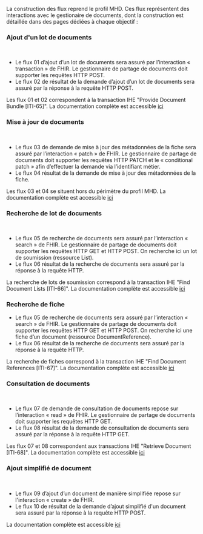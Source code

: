 La construction des flux reprend le profil MHD. Ces flux représentent des interactions avec le gestionaire de documents, dont la construction est détaillée dans des pages dédiées à chaque objectif :

### Ajout d'un lot de documents
<div align="center">
<object data="PDSm-flux1_2.jpg" type="image/jpg"></object>
</div>
<br/>

* Le flux 01 d’ajout d’un lot de documents sera assuré par l’interaction « transaction » de FHIR. Le gestionnaire de partage de documents doit supporter les requêtes HTTP POST.
* Le flux 02 de résultat de la demande d’ajout d’un lot de documents sera assuré par la réponse à la requête HTTP POST.

Les flux 01 et 02 correspondent à la transaction IHE "Provide Document Bundle [ITI-65]". 
La documentation complète est accessible <a href="st_ajout.html">ici</a>


### Mise à jour de documents

<div align="center">
<object data="PDSm-flux3_4.png" type="image/png"></object>
</div>
<br/>

* Le flux 03 de demande de mise à jour des métadonnées de la fiche sera assuré par l’interaction « patch » de FHIR. Le gestionnaire de partage de documents doit supporter les requêtes HTTP PATCH et le « conditional patch » afin d’effectuer la demande via l’identifiant métier.
* Le flux 04 résultat de la demande de mise à jour des métadonnées de la fiche.

Les flux 03 et 04 se situent hors du périmètre du profil MHD.
La documentation complète est accessible <a href="st_maj.html">ici</a>

### Recherche de lot de documents

<div align="center">
<object data="PDSm-flux5_6.png" type="image/png"></object>
</div>
<br/>

* Le flux 05 de recherche de documents sera assuré par l’interaction « search » de FHIR. Le gestionnaire de partage de documents doit supporter les requêtes HTTP GET et HTTP POST. On recherche ici un lot de soumission (ressource List).
* Le flux 06 résultat de la recherche de documents sera assuré par la réponse à la requête HTTP.

La recherche de lots de soumission correspond à la transaction IHE "Find Document Lists [ITI-66]".
La documentation complète est accessible <a href="st_recherche_lot.html">ici</a>

### Recherche de fiche

* Le flux 05 de recherche de documents sera assuré par l’interaction « search » de FHIR. Le gestionnaire de partage de documents doit supporter les requêtes HTTP GET et HTTP POST. On recherche ici une fiche d’un document (ressource DocumentReference).
* Le flux 06 résultat de la recherche de documents sera assuré par la réponse à la requête HTTP.

La recherche de fiches correspond à la transaction IHE "Find Document References [ITI-67]".
La documentation complète est accessible <a href="st_recherche_fiche.html">ici</a>

### Consultation de documents
<div align="center">
<object data="PDSm-flux7_8.png" type="image/png"></object>
</div>
<br/>

* Le flux 07 de demande de consultation de documents repose sur l’interaction « read » de FHIR. Le gestionnaire de partage de documents doit supporter les requêtes HTTP GET.
* Le flux 08 résultat de la demande de consultation de documents sera assuré par la réponse à la requête HTTP GET.
            
Les flux 07 et 08 correspondent aux transactions IHE "Retrieve Document [ITI-68]".
La documentation complète est accessible <a href="st_consultation.html">ici</a>


### Ajout simplifié de document
<div align="center">
<object data="PDSm-flux9_10.png" type="image/png"></object>
</div>
<br/>

* Le flux 09 d’ajout d’un document de manière simplifiée repose sur l'interaction « create » de FHIR. 
* Le flux 10 de résultat de la demande d’ajout simplifié d'un document sera assuré par la réponse à la requête HTTP POST.

La documentation complète est accessible <a href="st_ajout_simplifie.html">ici</a>